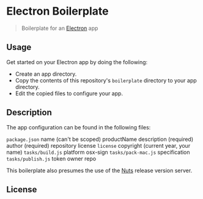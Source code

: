# Electron Boilerplate

> Boilerplate for an [Electron](http://electron.atom.io/) app

## Usage

Get started on your Electron app by doing the following:

- Create an app directory.
- Copy the contents of this repository's `boilerplate` directory to your app directory.
- Edit the copied files to configure your app.

## Description

The app configuration can be found in the following files:

`package.json`
	name (can't be scoped)
	productName
	description (required)
	author (required)
	repository
	license
`license`
	copyright (current year, your name)
`tasks/build.js`
	platform
	osx-sign
`tasks/pack-mac.js`
	specification
`tasks/publish.js`
	token
	owner
	repo

This boilerplate also presumes the use of the [Nuts](https://github.com/GitbookIO/nuts) release version server.

## License
